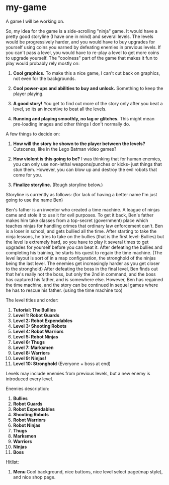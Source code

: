 # my-game
A game I will be working on.

So, my idea for the game is a side-scrolling "ninja" game. It would have a pretty good storyline (I have one in mind) and several levels. The levels would be progressively harder, and you would have to buy upgrades for yourself using coins you earned by defeating enemies in previous levels. If you can't pass a level, you would have to re-play a level to get more coins to upgrade yourself. The "coolness" part of the game that makes it fun to play would probably rely mostly on:

1. **Cool graphics.** To make this a nice game, I can't cut back on graphics, not even for the backgrounds.

2. **Cool power-ups and abilities to buy and unlock.** Something to keep the player playing.

3. **A good story!** You get to find out more of the story only after you beat a level, so its an incentive to beat all the levels.

4. **Running and playing smoothly, no lag or glitches.** This might mean pre-loading images and other things I don't normally do.


A few things to decide on:

1. **How will the story be shown to the player between the levels?** Cutscenes, like in the Lego Batman video games?

2. **How violent is this going to be?** I was thinking that for human enemies, you can only use non-lethal weapons/punches or kicks- just things that stun them. However, you can blow up and destroy the evil robots that come for you.

3. **Finalize storyline.** (Rough storyline below.)

Storyline is currently as follows: (for lack of having a better name I'm just going to use the name Ben)

Ben's father is an inventor who created a time machine. A league of ninjas came and stole it to use it for evil purposes. To get it back, Ben's father makes him take classes from a top-secret (government) place which teaches ninjas for handling crimes that ordinary law enforcement can't. Ben is a loser in school, and gets bullied all the time. After starting to take the ninja lessons, he tries to take on the bullies (that is the first level: Bullies) but the level is extremely hard, so you have to play it several times to get upgrades for yourself before you can beat it. After defeating the bullies and completing his training, he starts his quest to regain the time machine. (The level layout is sort of in a map configuration, the stronghold of the ninjas being the last level. The enemies get increasingly harder as you get closer to the stronghold) After defeating the boss in the final level, Ben finds out that he's really not the boss, but only the 2nd in command, and the boss has captured his father, and is somewhere else. However, Ben has regained the time machine, and the story can be continued in sequel games where he has to rescue his father. (using the time machine too)

The level titles and order:

1. **Tutorial: The Bullies**
2. **Level 1: Robot Guards**
3. **Level 2: Robot Expendables**
4. **Level 3: Shooting Robots**
5. **Level 4: Robot Warriors**
6. **Level 5: Robot Ninjas**
7. **Level 6: Thugs**
8. **Level 7: Marksmen**
9. **Level 8: Warriors**
10. **Level 9: Ninjas!**
11. **Level 10: Stronghold** (Everyone + boss at end)

Levels may include enemies from previous levels, but a new enemy is introduced every level.

Enemies description:

1. **Bullies**
2. **Robot Guards**
3. **Robot Expendables**
4. **Shooting Robots**
5. **Robot Warriors**
6. **Robot Ninjas**
7. **Thugs**
8. **Marksmen**
9. **Warriors**
10. **Ninjas**
11. **Boss**

Hitlist:

1. **Menu** Cool background, nice buttons, nice level select page(map style), and nice shop page.
